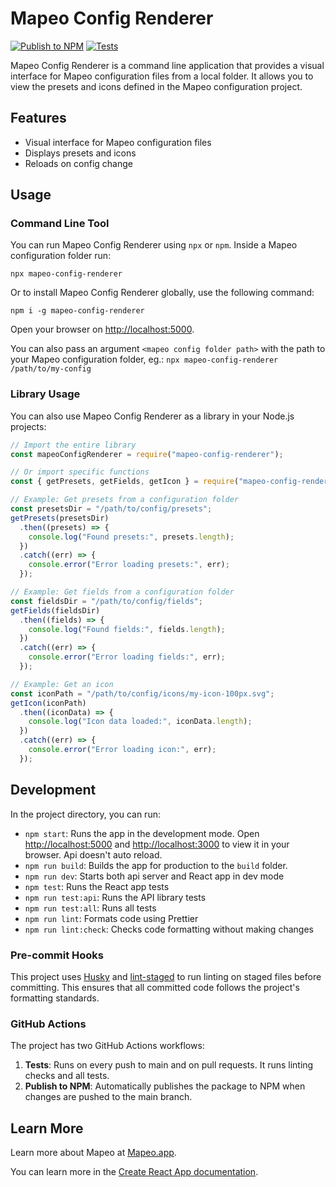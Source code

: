 # Mapeo Config Renderer

[![Publish to NPM](https://github.com/digidem/mapeo-config-renderer/actions/workflows/publish-npm.yml/badge.svg?branch=main)](https://github.com/digidem/mapeo-config-renderer/actions/workflows/publish-npm.yml)
[![Tests](https://github.com/digidem/mapeo-config-renderer/actions/workflows/test.yml/badge.svg?branch=main)](https://github.com/digidem/mapeo-config-renderer/actions/workflows/test.yml)

Mapeo Config Renderer is a command line application that provides a visual interface for Mapeo configuration files from a local folder. It allows you to view the presets and icons defined in the Mapeo configuration project.

## Features

- Visual interface for Mapeo configuration files
- Displays presets and icons
- Reloads on config change

## Usage

### Command Line Tool

You can run Mapeo Config Renderer using `npx` or `npm`. Inside a Mapeo configuration folder run:

```
npx mapeo-config-renderer
```

Or to install Mapeo Config Renderer globally, use the following command:

```
npm i -g mapeo-config-renderer
```

Open your browser on [http://localhost:5000](http://localhost:5000).

You can also pass an argument `<mapeo config folder path>` with the path to your Mapeo configuration folder, eg.: `npx mapeo-config-renderer /path/to/my-config`

### Library Usage

You can also use Mapeo Config Renderer as a library in your Node.js projects:

```javascript
// Import the entire library
const mapeoConfigRenderer = require("mapeo-config-renderer");

// Or import specific functions
const { getPresets, getFields, getIcon } = require("mapeo-config-renderer");

// Example: Get presets from a configuration folder
const presetsDir = "/path/to/config/presets";
getPresets(presetsDir)
  .then((presets) => {
    console.log("Found presets:", presets.length);
  })
  .catch((err) => {
    console.error("Error loading presets:", err);
  });

// Example: Get fields from a configuration folder
const fieldsDir = "/path/to/config/fields";
getFields(fieldsDir)
  .then((fields) => {
    console.log("Found fields:", fields.length);
  })
  .catch((err) => {
    console.error("Error loading fields:", err);
  });

// Example: Get an icon
const iconPath = "/path/to/config/icons/my-icon-100px.svg";
getIcon(iconPath)
  .then((iconData) => {
    console.log("Icon data loaded:", iconData.length);
  })
  .catch((err) => {
    console.error("Error loading icon:", err);
  });
```

## Development

In the project directory, you can run:

- `npm start`: Runs the app in the development mode. Open [http://localhost:5000](http://localhost:5000) and [http://localhost:3000](http://localhost:3000) to view it in your browser. Api doesn't auto reload.
- `npm run build`: Builds the app for production to the `build` folder.
- `npm run dev`: Starts both api server and React app in dev mode
- `npm test`: Runs the React app tests
- `npm run test:api`: Runs the API library tests
- `npm run test:all`: Runs all tests
- `npm run lint`: Formats code using Prettier
- `npm run lint:check`: Checks code formatting without making changes

### Pre-commit Hooks

This project uses [Husky](https://typicode.github.io/husky/) and [lint-staged](https://github.com/okonet/lint-staged) to run linting on staged files before committing. This ensures that all committed code follows the project's formatting standards.

### GitHub Actions

The project has two GitHub Actions workflows:

1. **Tests**: Runs on every push to main and on pull requests. It runs linting checks and all tests.
2. **Publish to NPM**: Automatically publishes the package to NPM when changes are pushed to the main branch.

## Learn More

Learn more about Mapeo at [Mapeo.app](https://mapeo.app).

You can learn more in the [Create React App documentation](https://facebook.github.io/create-react-app/docs/getting-started).
